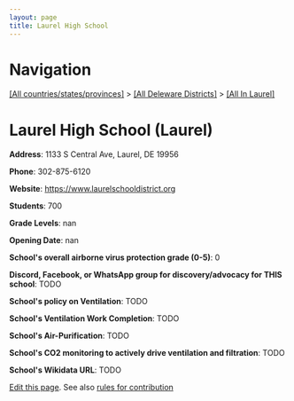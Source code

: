 ```yaml
---
layout: page
title: Laurel High School
---
```

# Navigation

[[All countries/states/provinces]](../../..) > [[All Deleware Districts]](../..) > [[All In Laurel]](..)

# Laurel High School (Laurel)

**Address**: 1133 S Central Ave, Laurel, DE 19956

**Phone**: 302-875-6120

**Website**: <https://www.laurelschooldistrict.org>

**Students**: 700

**Grade Levels**: nan

**Opening Date**: nan

**School's overall airborne virus protection grade (0-5)**: 0

**Discord, Facebook, or WhatsApp group for discovery/advocacy for THIS school**: TODO

**School's policy on Ventilation**: TODO

**School's Ventilation Work Completion**: TODO

**School's Air-Purification**: TODO

**School's CO2 monitoring to actively drive ventilation and filtration**: TODO

**School's Wikidata URL**: TODO


[Edit this page](https://github.com/ventilate-schools/DE/edit/main/./Laurel/Laurel_High_School.md). See also [rules for contribution](../../../contribution-rules/)